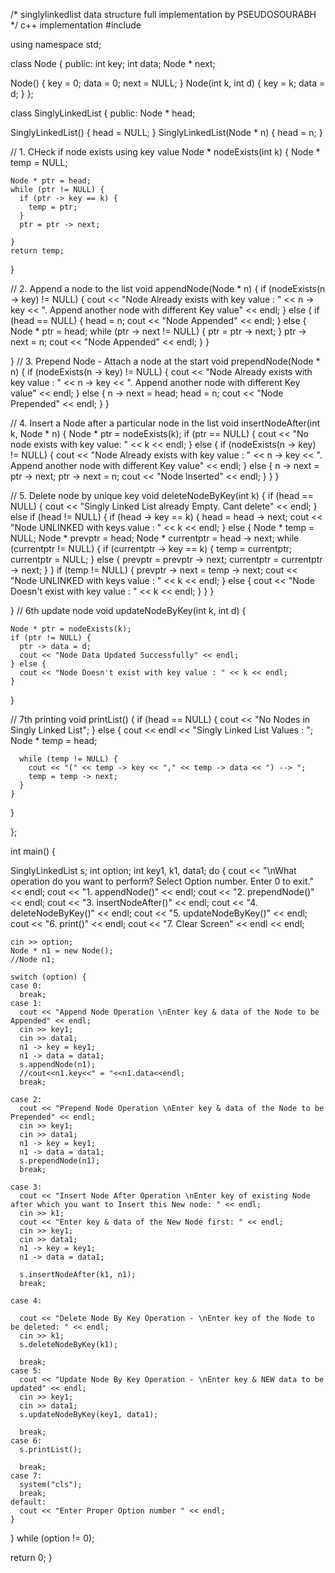 /* singlylinkedlist data structure full  implementation by PSEUDOSOURABH */
c++ implementation
#include<iostream>

using namespace std;

class Node {
  public:
    int key;
  int data;
  Node * next;

  Node() {
    key = 0;
    data = 0;
    next = NULL;
  }
  Node(int k, int d) {
    key = k;
    data = d;
  }
};

class SinglyLinkedList {
  public:
    Node * head;

  SinglyLinkedList() {
    head = NULL;
  }
  SinglyLinkedList(Node * n) {
    head = n;
  }

  // 1. CHeck if node exists using key value
  Node * nodeExists(int k) {
    Node * temp = NULL;

    Node * ptr = head;
    while (ptr != NULL) {
      if (ptr -> key == k) {
        temp = ptr;
      }
      ptr = ptr -> next;

    }
    return temp;
  }

  // 2. Append a node to the list
  void appendNode(Node * n) {
    if (nodeExists(n -> key) != NULL) {
      cout << "Node Already exists with key value : " << n -> key << ". Append another node with different Key value" << endl;
    } else {
      if (head == NULL) {
        head = n;
        cout << "Node Appended" << endl;
      } else {
        Node * ptr = head;
        while (ptr -> next != NULL) {
          ptr = ptr -> next;
        }
        ptr -> next = n;
        cout << "Node Appended" << endl;
      }
    }

  }
  // 3. Prepend Node - Attach a node at the start
  void prependNode(Node * n) {
    if (nodeExists(n -> key) != NULL) {
      cout << "Node Already exists with key value : " << n -> key << ". Append another node with different Key value" << endl;
    } else {
      n -> next = head;
      head = n;
      cout << "Node Prepended" << endl;
    }
  }

  // 4. Insert a Node after a particular node in the list
  void insertNodeAfter(int k, Node * n) {
    Node * ptr = nodeExists(k);
    if (ptr == NULL) {
      cout << "No node exists with key value: " << k << endl;
    } else {
      if (nodeExists(n -> key) != NULL) {
        cout << "Node Already exists with key value : " << n -> key << ". Append another node with different Key value" << endl;
      } else {
        n -> next = ptr -> next;
        ptr -> next = n;
        cout << "Node Inserted" << endl;
      }
    }
  }

  // 5. Delete node by unique key
  void deleteNodeByKey(int k) {
    if (head == NULL) {
      cout << "Singly Linked List already Empty. Cant delete" << endl;
    } else if (head != NULL) {
      if (head -> key == k) {
        head = head -> next;
        cout << "Node UNLINKED with keys value : " << k << endl;
      } else {
        Node * temp = NULL;
        Node * prevptr = head;
        Node * currentptr = head -> next;
        while (currentptr != NULL) {
          if (currentptr -> key == k) {
            temp = currentptr;
            currentptr = NULL;
          } else {
            prevptr = prevptr -> next;
            currentptr = currentptr -> next;
          }
        }
        if (temp != NULL) {
          prevptr -> next = temp -> next;
          cout << "Node UNLINKED with keys value : " << k << endl;
        } else {
          cout << "Node Doesn't exist with key value : " << k << endl;
        }
      }
    }

  }
  // 6th update node
  void updateNodeByKey(int k, int d) {

    Node * ptr = nodeExists(k);
    if (ptr != NULL) {
      ptr -> data = d;
      cout << "Node Data Updated Successfully" << endl;
    } else {
      cout << "Node Doesn't exist with key value : " << k << endl;
    }

  }

  // 7th printing
  void printList() {
    if (head == NULL) {
      cout << "No Nodes in Singly Linked List";
    } else {
      cout << endl << "Singly Linked List Values : ";
      Node * temp = head;

      while (temp != NULL) {
        cout << "(" << temp -> key << "," << temp -> data << ") --> ";
        temp = temp -> next;
      }
    }

  }

};

int main() {

  SinglyLinkedList s;
  int option;
  int key1, k1, data1;
  do {
    cout << "\nWhat operation do you want to perform? Select Option number. Enter 0 to exit." << endl;
    cout << "1. appendNode()" << endl;
    cout << "2. prependNode()" << endl;
    cout << "3. insertNodeAfter()" << endl;
    cout << "4. deleteNodeByKey()" << endl;
    cout << "5. updateNodeByKey()" << endl;
    cout << "6. print()" << endl;
    cout << "7. Clear Screen" << endl << endl;

    cin >> option;
    Node * n1 = new Node();
    //Node n1;

    switch (option) {
    case 0:
      break;
    case 1:
      cout << "Append Node Operation \nEnter key & data of the Node to be Appended" << endl;
      cin >> key1;
      cin >> data1;
      n1 -> key = key1;
      n1 -> data = data1;
      s.appendNode(n1);
      //cout<<n1.key<<" = "<<n1.data<<endl;
      break;

    case 2:
      cout << "Prepend Node Operation \nEnter key & data of the Node to be Prepended" << endl;
      cin >> key1;
      cin >> data1;
      n1 -> key = key1;
      n1 -> data = data1;
      s.prependNode(n1);
      break;

    case 3:
      cout << "Insert Node After Operation \nEnter key of existing Node after which you want to Insert this New node: " << endl;
      cin >> k1;
      cout << "Enter key & data of the New Node first: " << endl;
      cin >> key1;
      cin >> data1;
      n1 -> key = key1;
      n1 -> data = data1;

      s.insertNodeAfter(k1, n1);
      break;

    case 4:

      cout << "Delete Node By Key Operation - \nEnter key of the Node to be deleted: " << endl;
      cin >> k1;
      s.deleteNodeByKey(k1);

      break;
    case 5:
      cout << "Update Node By Key Operation - \nEnter key & NEW data to be updated" << endl;
      cin >> key1;
      cin >> data1;
      s.updateNodeByKey(key1, data1);

      break;
    case 6:
      s.printList();

      break;
    case 7:
      system("cls");
      break;
    default:
      cout << "Enter Proper Option number " << endl;
    }

  } while (option != 0);

  return 0;
}

